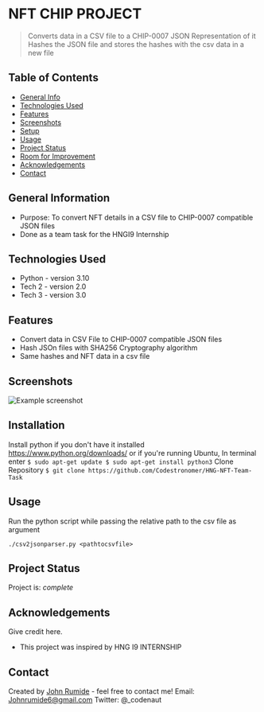 # NFT CHIP PROJECT
> Converts data in a CSV file to a CHIP-0007 JSON Representation of it
> Hashes the JSON file and stores the hashes with the csv data in a new file<!-- If you have the project hosted somewhere, include the link here. -->

## Table of Contents
* [General Info](#general-information)
* [Technologies Used](#technologies-used)
* [Features](#features)
* [Screenshots](#screenshots)
* [Setup](#setup)
* [Usage](#usage)
* [Project Status](#project-status)
* [Room for Improvement](#room-for-improvement)
* [Acknowledgements](#acknowledgements)
* [Contact](#contact)
<!-- * [License](#license) -->


## General Information
- Purpose: To convert NFT details in a CSV file to CHIP-0007 compatible JSON files 
- Done as a team task for the HNGI9 Internship
<!-- You don't have to answer all the questions - just the ones relevant to your project. -->


## Technologies Used
- Python - version 3.10
- Tech 2 - version 2.0
- Tech 3 - version 3.0


## Features
- Convert data in CSV File to CHIP-0007 compatible JSON files
- Hash JSOn files with SHA256 Cryptography algorithm
- Same hashes and NFT data in a csv file


## Screenshots
![Example screenshot](./img/screenshot.png)
<!-- If you have screenshots you'd like to share, include them here. -->


## Installation
Install python if you don't have it installed
https://www.python.org/downloads/
or if you're running Ubuntu, In terminal enter
`
$ sudo apt-get update
$ sudo apt-get install python3
`
Clone Repository
`$ git clone https://github.com/Codestronomer/HNG-NFT-Team-Task`


## Usage
Run the python script while passing the relative path to the csv file as argument

`./csv2jsonparser.py <pathtocsvfile>`


## Project Status
Project is: _complete_


## Acknowledgements
Give credit here.
- This project was inspired by HNG I9 INTERNSHIP

## Contact
Created by [John Rumide](https://www.github.com/codestronomer/) - feel free to contact me!
Email: Johnrumide6@gmail.com
Twitter: @_codenaut


<!-- Optional -->
<!-- ## License -->
<!-- This project is open source and available under the [... License](). -->

<!-- You don't have to include all sections - just the one's relevant to your project -->
